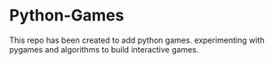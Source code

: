 # Python-Games

This repo has been created to add python games. experimenting with pygames and algorithms to build interactive games.

